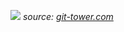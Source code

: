![](https://www.git-tower.com/blog/content/posts/54-git-cheat-sheet/git-cheat-sheet-large01.png)
_source: [git-tower.com](https://www.git-tower.com/blog/git-cheat-sheet/)_